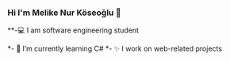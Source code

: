 ### Hi I'm Melike Nur Köseoğlu 👋

**-💻 I am software engineering student

*- 🌱 I’m currently learning C#
*- ✨ I work on web-related projects

